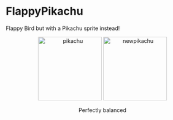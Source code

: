 # FlappyPikachu
Flappy Bird but with a Pikachu sprite instead!
<div align="center">
<img width="166" alt="pikachu" src="https://user-images.githubusercontent.com/77471578/117561302-bd5a6180-b063-11eb-9886-8b38d660fdb5.png">
<img width="166" alt="newpikachu" src="https://user-images.githubusercontent.com/77471578/117561344-10341900-b064-11eb-9137-b616e3962283.PNG">
<p>Perfectly balanced</p>
</div>



